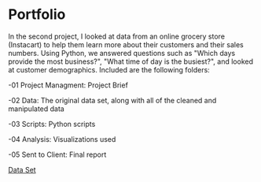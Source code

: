 # Portfolio

In the second project, I looked at data from an online grocery store (Instacart) to help them learn more about their customers and their sales numbers. Using Python, we answered questions such as "Which days provide the most business?", "What time of day is the busiest?", and looked at customer demographics. 
Included are the following folders:

-01 Project Managment: Project Brief

-02 Data: The original data set, along with all of the cleaned and manipulated data

-03 Scripts: Python scripts

-04 Analysis: Visualizations used

-05 Sent to Client: Final report

[Data Set](https://s3.amazonaws.com/coach-courses-us/public/courses/data-immersion/A4/A4_Data_Assets/customers.zip)

